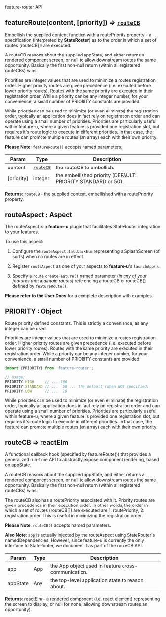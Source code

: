 feature-router API
<a name="featureRoute"></a>

## featureRoute(content, [priority]) ⇒ [`routeCB`](#routeCB)
Embellish the supplied content function with a routePriorityproperty - a specification (interpreted by **StateRouter**) as tothe order in which a set of routes (routeCB[]) are executed.A routeCB reasons about the supplied appState, and either returns arendered component screen, or null to allow downstream routes thesame opportunity.  Basically the first non-null return (within allregistered routeCBs) wins.Priorities are integer values that are used to minimize a routesregistration order.  Higher priority routes are given precedence(i.e. executed before lower priority routes).  Routes with the samepriority are executed in their registration order.  While apriority can be any integer number, for your convenience, a smallnumber of PRIORITY constants are provided.While priorities can be used to minimize (or even eliminate) theregistration order, typically an application does in fact rely onregistration order and can operate using a small number ofpriorities.  Priorities are particularly useful within feature-u,where a given feature is provided one registration slot, butrequires it's route logic to execute in different priorities.  Inthat case, the feature can promote multiple routes (an array) eachwith their own priority.**Please Note**: `featureRoute()` accepts named parameters.


| Param | Type | Description |
| --- | --- | --- |
| content | [`routeCB`](#routeCB) | the routeCB to embellish. |
| [priority] | integer | the embellished priority (DEFAULT: PRIORITY.STANDARD or 50). |

**Returns**: [`routeCB`](#routeCB) - the supplied content, embellished with aroutePriority property.  
<a name="routeAspect"></a>

## routeAspect : Aspect
The routeAspect is a **feature-u** plugin that facilitates StateRouterintegration to your features.To use this aspect: 1. Configure the `routeAspect.fallbackElm` representing a    SplashScreen (of sorts) when no routes are in effect. 2. Register `routeAspect` as one of your aspects to    **feature-u**'s `launchApp()`.  3. Specify a `route` `createFeature()` named parameter (_in any    of your features that maintain routes_) referencing a routeCB    or routeCB[] defined by `featureRoute()`.**Please refer to the User Docs** for a complete description withexamples.

<a name="PRIORITY"></a>

## PRIORITY : Object
Route priority defined constants.  This is strictly a convenience,as any integer can be used.Priorities are integer values that are used to minimize a routesregistration order.  Higher priority routes are given precedence(i.e. executed before lower priority routes).  Routes with the samepriority are executed in their registration order.  While apriority can be any integer number, for your convenience, a smallnumber of PRIORITY constants are provided:```jsimport {PRIORITY} from 'feature-router';// usage:PRIORITY.HIGH     // ... 100PRIORITY.STANDARD // ...  50 ... the default (when NOT specified)PRIORITY.LOW      // ...  10```While priorities can be used to minimize (or even eliminate) theregistration order, typically an application does in fact rely onregistration order and can operate using a small number ofpriorities.  Priorities are particularly useful within feature-u,where a given feature is provided one registration slot, butrequires it's route logic to execute in different priorities.  Inthat case, the feature can promote multiple routes (an array) eachwith their own priority.

<a name="routeCB"></a>

## routeCB ⇒ reactElm
A functional callback hook (specified by featureRoute()) thatprovides a generalized run-time API to abstractly expose componentrendering, based on appState. A routeCB reasons about the supplied appState, and either returns arendered component screen, or null to allow downstream routes thesame opportunity.  Basically the first non-null return (within allregistered routeCBs) wins.The routeCB also has a routePriority associated with it.  Priorityroutes are given precedence in their execution order.  In otherwords, the order in which a set of routes (routeCB[]) are executedare 1: routePriority, 2: registration order.  This is useful inminimizing the registration order.**Please Note**: `routeCB()` accepts named parameters.**Also Note**: `app` is actually injected by the routeAspect usingStateRouter's namedDependencies.  However, since feature-u iscurrently the only interface to StateRouter, we document it as partof the routeCB API.


| Param | Type | Description |
| --- | --- | --- |
| app | App | the App object used in feature cross-communication. |
| appState | Any | the top-level application state to reason about. |

**Returns**: reactElm - a rendered component (i.e. react element)representing the screen to display, or null for none (allowingdownstream routes an opportunity).  
